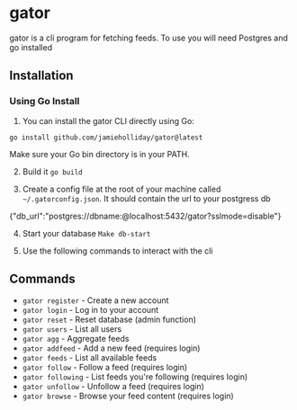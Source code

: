 # gator

gator is a cli program for fetching feeds. To use you will need Postgres and go installed


## Installation

### Using Go Install

1. You can install the gator CLI directly using Go:

```
go install github.com/jamieholliday/gator@latest
```

Make sure your Go bin directory is in your PATH.

2. Build it `go build`

3. Create a config file at the root of your machine called
`~/.gatorconfig.json`. It should contain the url to your postgress db

{"db_url":"postgres://dbname:@localhost:5432/gator?sslmode=disable"}

4. Start your database
`Make db-start`

5. Use the following commands to interact with the cli

## Commands
- `gator register` - Create a new account
- `gator login` - Log in to your account
- `gator reset` - Reset database (admin function)
- `gator users` - List all users
- `gator agg` - Aggregate feeds
- `gator addfeed` - Add a new feed (requires login)
- `gator feeds` - List all available feeds
- `gator follow` - Follow a feed (requires login)
- `gator following` - List feeds you're following (requires login)
- `gator unfollow` - Unfollow a feed (requires login)
- `gator browse` - Browse your feed content (requires login)

